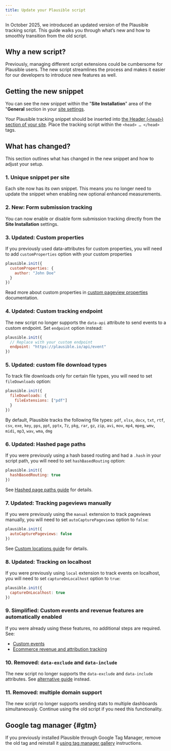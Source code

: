 ```yaml
---
title: Update your Plausible script
---
```


In October 2025, we introduced an updated version of the Plausible tracking script. This guide walks you through what’s new and how to smoothly transition from the old script.

## Why a new script?

Previously, managing different script extensions could be cumbersome for Plausible users. The new script streamlines the process and makes it easier for our developers to introduce new features as well.

## Getting the new snippet

You can see the new snippet within the "**Site Installation**" area of the "**General** section in your [site settings](website-settings.md).

Your Plausible tracking snippet should be inserted into [the Header (`<head>`) section of your site](plausible-script.md). Place the tracking script within the `<head> … </head>` tags.

## What has changed?

This section outlines what has changed in the new snippet and how to adjust your setup.

### 1. Unique snippet per site

Each site now has its own snippet. This means you no longer need to update the snippet when enabling new optional enhanced measurements.

### 2. New: Form submission tracking

You can now enable or disable form submission tracking directly from the **Site Installation** settings.

### 3. Updated: Custom properties

If you previously used data-attributes for custom properties, you will need to add `customProperties` option with your custom properties

```javascript
plausible.init({
  customProperties: {
    author: "John Doe"
  }
})
```

Read more about custom properties in [custom pageview properties](/custom-props/for-pageviews) documentation.

### 4. Updated: Custom tracking endpoint

The new script no longer supports the `data-api` attribute to send events to a custom endpoint. Set `endpoint` option instead:

```javascript
plausible.init({
  // Replace with your custom endpoint
  endpoint: "https://plausible.io/api/event"
})
```

### 5. Updated: custom file download types

To track file downloads only for certain file types, you will need to set `fileDownloads` option:

```javascript
plausible.init({
  fileDownloads: {
    fileExtensions: ["pdf"]
  }
})
```

By default, Plausible tracks the following file types: `pdf`, `xlsx`, `docx`, `txt`, `rtf`, `csv`, `exe`, `key`, `pps`, `ppt`, `pptx`, `7z`, `pkg`, `rar`, `gz`, `zip`, `avi`, `mov`, `mp4`, `mpeg`, `wmv`, `midi`, `mp3`, `wav`, `wma`, `dmg` 

### 6. Updated: Hashed page paths

If you were previously using a hash based routing and had a `.hash` in your script path, you will need to set `hashBasedRouting` option:

```javascript
plausible.init({
  hashBasedRouting: true
})
```

See [Hashed page paths guide](/hash-based-routing.md) for details.

### 7. Updated: Tracking pageviews manually

If you were previously using the `manual` extension to track pageviews manually, you will need to set `autoCapturePageviews` option to `false`:

```javascript
plausible.init({
  autoCapturePageviews: false
})
```

See [Custom locations guide](/custom-locations) for details.

### 8. Updated: Tracking on localhost

If you were previously using `local` extension to track events on localhost, you will need to set `captureOnLocalhost` option to `true`:

```javascript
plausible.init({
  captureOnLocalhost: true
})
```

### 9. Simplified: Custom events and revenue features are automatically enabled

If you were already using these features, no additional steps are required. See:
- [Custom events](/custom-event-goals)
- [Ecommerce revenue and attribution tracking](docs/ecommerce-revenue-tracking.md)

### 10. Removed: `data-exclude` and `data-include`

The new script no longer supports the `data-exclude` and `data-include` attributes. See [alternative guide](/excluding.md) instead.

### 11. Removed: multiple domain support

The new script no longer supports sending stats to multiple dashboards simultaneously. Continue using the old script if you need this functionality.

## Google tag manager {#gtm}

If you previously installed Plausible through Google Tag Manager, remove the old tag and reinstall it [using tag manager gallery](/docs/google-tag-manager.md) instructions.
